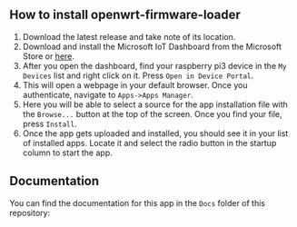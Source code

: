 How to install openwrt-firmware-loader
-------------

1. Download the latest release and take note of its location.
2. Download and install the Microsoft IoT Dashboard from the Microsoft Store or [here](https://docs.microsoft.com/en-us/windows/iot-core/connect-your-device/iotdashboard).
3. After you open the dashboard, find your raspberry pi3 device in the `My Devices` list and right click on it. Press `Open in Device Portal`.
4. This will open a webpage in your default browser. Once you authenticate, navigate to `Apps->Apps Manager`.
5. Here you will be able to select a source for the app installation file with the `Browse...` button at the top of the screen. Once you find your file, press `Install`.
6. Once the app gets uploaded and installed, you should see it in your list of installed apps. Locate it and select the radio button in the startup column to start the app.



## Documentation

You can find the documentation for this app in the `Docs` folder of this repository: 